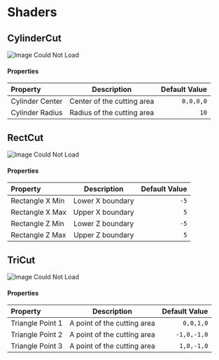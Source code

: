 # Shaders

## CylinderCut
![Image Could Not Load](https://i.imgur.com/wHxvDDa.png)
#### Properties
Property | Description | Default Value
:--- | :---: | ---:
Cylinder Center | Center of the cutting area | `0,0,0,0`
Cylinder Radius | Radius of the cutting area | `10`

## RectCut
![Image Could Not Load](https://i.imgur.com/9QI5su3.png)
#### Properties
Property | Description | Default Value
:--- | :---: | ---:
Rectangle X Min | Lower X boundary | `-5`
Rectangle X Max | Upper X boundary | `5`
Rectangle Z Min | Lower Z boundary | `-5`
Rectangle Z Max | Upper Z boundary | `5`

## TriCut
![Image Could Not Load](https://i.imgur.com/xs8h44Y.png)

#### Properties
Property | Description | Default Value
:--- | :---: | ---:
Triangle Point 1 | A point of the cutting area | `0,0,1,0`
Triangle Point 2 | A point of the cutting area | `-1,0,-1,0`
Triangle Point 3 | A point of the cutting area | `1,0,-1,0`
